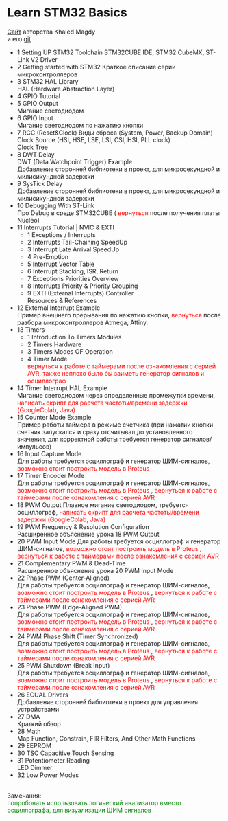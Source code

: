 # Learn STM32 Basics

[Сайт](https://deepbluembedded.com/stm32-ecosystem-development-environment-setup/)
авторства Khaled Magdy <br> 
и его [git](https://github.com/Khaled-Magdy-DeepBlue/STM32_Course_DeepBlue/tree/master) <br>


- 1 Setting UP STM32 Toolchain
STM32CUBE IDE, STM32 CubeMX, ST-Link V2 Driver<br>
- 2 Getting started with STM32
Краткое описание серии микроконтроллеров
- 3 STM32 HAL Library<br>
HAL (Hardware Abstraction Layer)
- 4 GPIO Tutorial
- 5 GPIO Output   
Мигание светодиодом 
- 6 GPIO Input<br> 
Мигание светодиодом по нажатию кнопки<br> 
- 7 RCC (Reset&Clock) 
Виды сброса (System, Power, Backup Domain) <br> 
Clock Source (HSI, HSE, LSE, LSI, CSI, HSI, PLL clock) <br> 
Clock Tree <br>
- 8 DWT Delay <br> 
DWT (Data Watchpoint Trigger) Example <br>
Добавление сторонней библиотеки в проект, для микросекундной и милисикундной задержки <br>
- 9 SysTick Delay <br> 
Добавление сторонней библиотеки в проект, для микросекундной и милисикундной задержки <br>
- 10 Debugging With ST-Link <br>
Про Debug в среде STM32CUBE (<span style="color:red"> вернуться</span> после получения платы Nucleo)<br>
- 11 Interrupts Tutorial | NVIC & EXTI <br>
    - 1 Exceptions / Interrupts <br>
    - 2 Interrupts Tail-Chaining SpeedUp <br>
    - 3 Interrupt Late Arrival SpeedUp <br>
    - 4 Pre-Emption <br>
    - 5 Interrupt Vector Table <br>
    - 6 Interrupt Stacking, ISR, Return <br>
    - 7 Exceptions Priorities Overview <br>
    - 8 Interrupts Priority & Priority Grouping <br>
    - 9  EXTI (External Interrupts) Controller <br>
    Resources & References <br>
- 12 External Interrupt Example <br>
Пример внешнего прерывания по нажатию кнопки, <span style="color:red"> вернуться</span> после разбора микроконтроллеров Atmega, Attiny.
- 13 Timers<br>
    - 1 Introduction To Timers Modules <br> 
    - 2 Timers Hardware <br> 
    - 3 Timers Modes OF Operation <br> 
    - 4 Timer Mode <br> 
<span style="color:red"> вернуться к работе с таймерами после ознакомления с серией AVR, также неплохо было бы заиметь генератор сигналов и осциллограф</span>
- 14 Timer Interrupt HAL Example<br>
Мигание светодиодом через определенные промежутки времени, 
<span style="color:red">написать скрипт для расчета частоты/времени задержки (GoogleColab, Java)</span> <br>
- 15 Counter Mode Example<br>
Пример работы таймера в режиме счетчика (при нажатии кнопки счетчик запускался и сразу отсчитывал до установленного значения, для корректной работы требуется генератор сигналов/импульсов)<br>
- 16 Input Capture Mode<br>
Для работы требуется осциллограф и генератор ШИМ-сигналов, <span style="color:red"> возможно стоит построить модель в Proteus </span>
- 17 Timer Encoder Mode<br>
Для работы требуется осциллограф и генератор ШИМ-сигналов, <span style="color:red"> возможно стоит построить модель в Proteus </span>, <span style="color:red"> вернуться к работе с таймерами после ознакомления с серией AVR</span> <br>
- 18 PWM Output 
Плавное мигание светодиодом, требуется осциллограф, <span style="color:red">написать скрипт для расчета частоты/времени задержки (GoogleColab, Java)</span> <br>
- 19 PWM Frequency & Resolution Configuration <br>
Расширенное объяснение урока 18 PWM Output <br>
- 20 PWM Input Mode
Для работы требуется осциллограф и генератор ШИМ-сигналов, <span style="color:red"> возможно стоит построить модель в Proteus </span>, <span style="color:red"> вернуться к работе с таймерами после ознакомления с серией AVR</span> <br>
- 21 Complementary PWM & Dead-Time <br>
Расширенное объяснение урока 20 PWM Input Mode <br>
- 22 Phase PWM (Center-Aligned) <br>
Для работы требуется осциллограф и генератор ШИМ-сигналов, <span style="color:red"> возможно стоит построить модель в Proteus </span>, <span style="color:red"> вернуться к работе с таймерами после ознакомления с серией AVR</span> <br>
- 23 Phase PWM (Edge-Aligned PWM) <br>
Для работы требуется осциллограф и генератор ШИМ-сигналов, <span style="color:red"> возможно стоит построить модель в Proteus </span>, <span style="color:red"> вернуться к работе с таймерами после ознакомления с серией AVR</span> <br>
- 24 PWM Phase Shift (Timer Synchronized) <br>
Для работы требуется осциллограф и генератор ШИМ-сигналов, <span style="color:red"> возможно стоит построить модель в Proteus </span>, <span style="color:red"> вернуться к работе с таймерами после ознакомления с серией AVR</span> <br>
- 25  PWM Shutdown (Break Input) <br>
Для работы требуется осциллограф и генератор ШИМ-сигналов, <span style="color:red"> возможно стоит построить модель в Proteus </span>, <span style="color:red"> вернуться к работе с таймерами после ознакомления с серией AVR</span> <br>
- 26 ECUAL Drivers <br>
Добавление сторонней библиотеки в проект для управления устройствами <br>
- 27 DMA <br>
Краткий обзор <br>
- 28 Math <br> 
Map Function, Constrain, FIR Filters, And Other Math Functions  - <br>
- 29 EEPROM <br> 
- 30 TSC Capacitive Touch Sensing <br> 
- 31 Potentiometer Reading <br>
LED Dimmer <br>
- 32 Low Power Modes <br>


<br>
Замечания: <br>
<span style="color:green"> попробовать использовать логический анализатор вместо осциллографа, для визуализации ШИМ сигналов</span> <br>